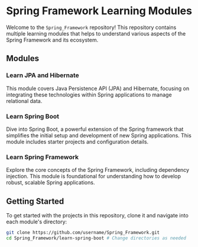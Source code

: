 # Spring Framework Learning Modules

Welcome to the `Spring_Framework` repository! This repository contains multiple learning modules that helps to understand various aspects of the Spring Framework and its ecosystem. 

## Modules

### Learn JPA and Hibernate
This module covers Java Persistence API (JPA) and Hibernate, focusing on integrating these technologies within Spring applications to manage relational data.

### Learn Spring Boot
Dive into Spring Boot, a powerful extension of the Spring framework that simplifies the initial setup and development of new Spring applications. This module includes starter projects and configuration details.

### Learn Spring Framework
Explore the core concepts of the Spring Framework, including dependency injection. This module is foundational for understanding how to develop robust, scalable Spring applications.

## Getting Started

To get started with the projects in this repository, clone it and navigate into each module's directory:

```bash
git clone https://github.com/username/Spring_Framework.git
cd Spring_Framework/learn-spring-boot # Change directories as needed
